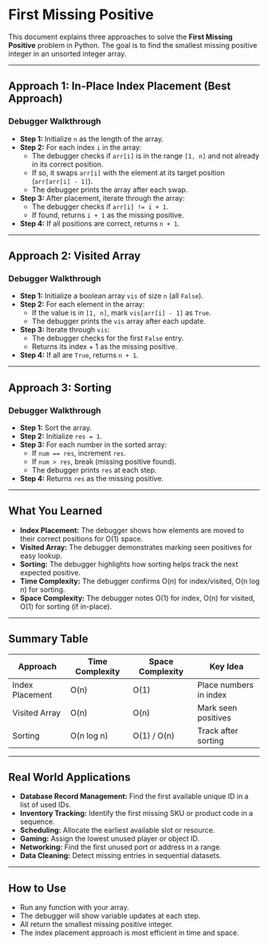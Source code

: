 # First Missing Positive

This document explains three approaches to solve the **First Missing Positive** problem in Python. The goal is to find the smallest missing positive integer in an unsorted integer array.

---

## Approach 1: In-Place Index Placement (Best Approach)

### Debugger Walkthrough

- **Step 1:** Initialize `n` as the length of the array.
- **Step 2:** For each index `i` in the array:
    - The debugger checks if `arr[i]` is in the range `[1, n]` and not already in its correct position.
    - If so, it swaps `arr[i]` with the element at its target position (`arr[arr[i] - 1]`).
    - The debugger prints the array after each swap.
- **Step 3:** After placement, iterate through the array:
    - The debugger checks if `arr[i] != i + 1`.
    - If found, returns `i + 1` as the missing positive.
- **Step 4:** If all positions are correct, returns `n + 1`.

---

## Approach 2: Visited Array

### Debugger Walkthrough

- **Step 1:** Initialize a boolean array `vis` of size `n` (all `False`).
- **Step 2:** For each element in the array:
    - If the value is in `[1, n]`, mark `vis[arr[i] - 1]` as `True`.
    - The debugger prints the `vis` array after each update.
- **Step 3:** Iterate through `vis`:
    - The debugger checks for the first `False` entry.
    - Returns its index + 1 as the missing positive.
- **Step 4:** If all are `True`, returns `n + 1`.

---

## Approach 3: Sorting

### Debugger Walkthrough

- **Step 1:** Sort the array.
- **Step 2:** Initialize `res = 1`.
- **Step 3:** For each number in the sorted array:
    - If `num == res`, increment `res`.
    - If `num > res`, break (missing positive found).
    - The debugger prints `res` at each step.
- **Step 4:** Returns `res` as the missing positive.

---

## What You Learned

- **Index Placement:** The debugger shows how elements are moved to their correct positions for O(1) space.
- **Visited Array:** The debugger demonstrates marking seen positives for easy lookup.
- **Sorting:** The debugger highlights how sorting helps track the next expected positive.
- **Time Complexity:** The debugger confirms O(n) for index/visited, O(n log n) for sorting.
- **Space Complexity:** The debugger notes O(1) for index, O(n) for visited, O(1) for sorting (if in-place).

---

## Summary Table

| Approach           | Time Complexity | Space Complexity | Key Idea                |
| ------------------ | --------------- | ---------------- | ----------------------- |
| Index Placement    | O(n)            | O(1)             | Place numbers in index  |
| Visited Array      | O(n)            | O(n)             | Mark seen positives     |
| Sorting            | O(n log n)      | O(1) / O(n)      | Track after sorting     |

---

## Real World Applications

- **Database Record Management:** Find the first available unique ID in a list of used IDs.
- **Inventory Tracking:** Identify the first missing SKU or product code in a sequence.
- **Scheduling:** Allocate the earliest available slot or resource.
- **Gaming:** Assign the lowest unused player or object ID.
- **Networking:** Find the first unused port or address in a range.
- **Data Cleaning:** Detect missing entries in sequential datasets.

---

## How to Use

- Run any function with your array.
- The debugger will show variable updates at each step.
- All return the smallest missing positive integer.
- The index placement approach is most efficient in time and space.
